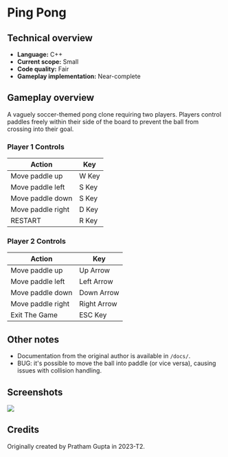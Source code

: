 # Ping Pong

## Technical overview

- **Language:** C++
- **Current scope:** Small
- **Code quality:** Fair
- **Gameplay implementation:** Near-complete

## Gameplay overview

A vaguely soccer-themed pong clone requiring two players. Players control paddles freely within their side of the board to prevent the ball from crossing into their goal.

### Player 1 Controls

| Action            | Key               |
|-------------------|-------------------|
| Move paddle up    | W Key             |
| Move paddle left  | S Key             |
| Move paddle down  | S Key             |
| Move paddle right | D Key             |
| RESTART           | R Key             |

### Player 2 Controls

| Action            | Key               |
|-------------------|-------------------|
| Move paddle up    | Up Arrow          |
| Move paddle left  | Left Arrow        |
| Move paddle down  | Down Arrow        |
| Move paddle right | Right Arrow       |
| Exit The Game     | ESC Key           |

## Other notes

- Documentation from the original author is available in `/docs/`.
- BUG: it's possible to move the ball into paddle (or vice versa), causing issues with collision handling.

## Screenshots

![](/docs/screenshot-01.png)

## Credits

Originally created by Pratham Gupta in 2023-T2.
